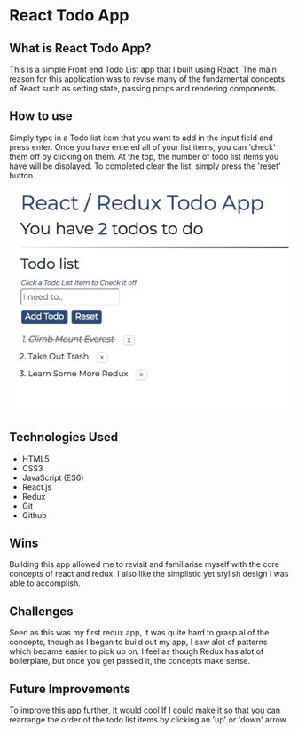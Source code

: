 # React Todo App

<h2>What is React Todo App?</h2>
This is a simple Front end Todo List app that I built using React. The main reason for this application was to revise many of the fundamental concepts of React such as setting state, passing props and rendering components.

<h2>How to use</h2>
Simply type in a Todo list item that you want to add in the input field and press enter. Once you have entered all of your list items, you can 'check' them off by clicking on them. At the top, the number of todo list items you have will be displayed. To completed clear the list, simply press the 'reset' button.

<img src="src/project5.png" />

<h2>Technologies Used</h2>
<ul>
<li>HTML5</li>
<li>CSS3</li>
<li>JavaScript (ES6)</li>
<li>React.js</li>
<li>Redux</li>
<li>Git</li>
<li>Github</li>
</ul>

<h2>Wins</h2>
Building this app allowed me to revisit and familiarise myself with the core concepts of react and redux. I also like the simplistic yet stylish design I was able to accomplish. 

<h2>Challenges</h2>
Seen as this was my first redux app, it was quite hard to grasp al of the concepts, though as I began to build out my app, I saw alot of patterns which became easier to pick up on. I feel as though Redux has alot of boilerplate, but once you get passed it, the concepts make sense.

<h2>Future Improvements</h2>
To improve this app further, It would cool If I could make it so that you can rearrange the order of the todo list items by clicking an 'up' or 'down' arrow.
